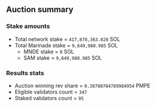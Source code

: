 ## Auction summary

### Stake amounts
- Total network stake = `417,878,363.028` SOL
- Total Marinade stake = `9,649,980.985` SOL
  - MNDE stake = `0` SOL
  - SAM stake = `9,649,980.985` SOL

### Results stats
- Auction winning rev share = `0.38780704789984954` PMPE
- Eligible validators count = `347`
- Staked validators count = `95`
